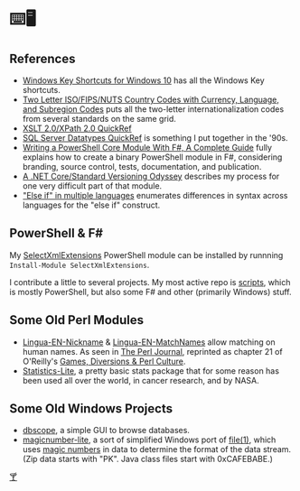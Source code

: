 ⌨️🖥️
====

References
----------

- [Windows Key Shortcuts for Windows 10](windowskey.md) has all the Windows Key shortcuts.
- [Two Letter ISO/FIPS/NUTS Country Codes with Currency, Language, and Subregion Codes](countries.html) puts all the
  two-letter internationalization codes from several standards on the same grid.
- [XSLT 2.0/XPath 2.0 QuickRef](xslt2.md)
- [SQL Server Datatypes QuickRef](mssqldatatypes.html) is something I put together in the '90s.
- [Writing a PowerShell Core Module With F#, A Complete Guide](fspsmodule.md) fully explains how to create a binary
  PowerShell module in F#, considering branding, source control, tests, documentation, and publication.
- [A .NET Core/Standard Versioning Odyssey](version-odyssey.md) describes my process for one very difficult part of that module.
- ["Else if" in multiple languages](else.md) enumerates differences in syntax across languages for the "else if" construct.

PowerShell & F#
---------------

My [SelectXmlExtensions][] PowerShell module can be installed by runnning `Install-Module SelectXmlExtensions`.

I contribute a little to several projects.
My most active repo is [scripts](https://github.com/brianary/scripts), which is mostly PowerShell, but also some F# and other
(primarily Windows) stuff.

[SelectXmlExtensions]: https://powershellgallery.com/packages/SelectXmlExtensions/ "PowerShell cmdlets that Select-Xml can compose into pipelines"

Some Old Perl Modules
---------------------

- [Lingua-EN-Nickname](https://github.com/brianary/Lingua-EN-Nickname)
& [Lingua-EN-MatchNames](https://github.com/brianary/Lingua-EN-MatchNames) allow matching on human names.
As seen in [The Perl Journal](http://www.foo.be/docs/tpj/issues/vol5_3/tpj0503-0009.html), reprinted as
chapter 21 of O'Reilly's [Games, Diversions & Perl Culture](http://shop.oreilly.com/product/9780596003128.do).
- [Statistics-Lite](https://github.com/brianary/Statistics-Lite), a pretty basic stats package that for some
reason has been used all over the world, in cancer research, and by NASA.

Some Old Windows Projects
-------------------------

- [dbscope](https://github.com/brianary/dbscope), a simple GUI to browse databases.
- [magicnumber-lite](https://github.com/brianary/magicnumber-lite), a sort of simplified Windows port of
  [file(1)](http://linux.die.net/man/1/file), which uses
  [magic numbers](http://en.wikipedia.org/wiki/List_of_file_signatures) in data to determine the format of the data stream.
  (Zip data starts with "PK". Java class files start with 0xCAFEBABE.)

[🍸](Friday.ics)
